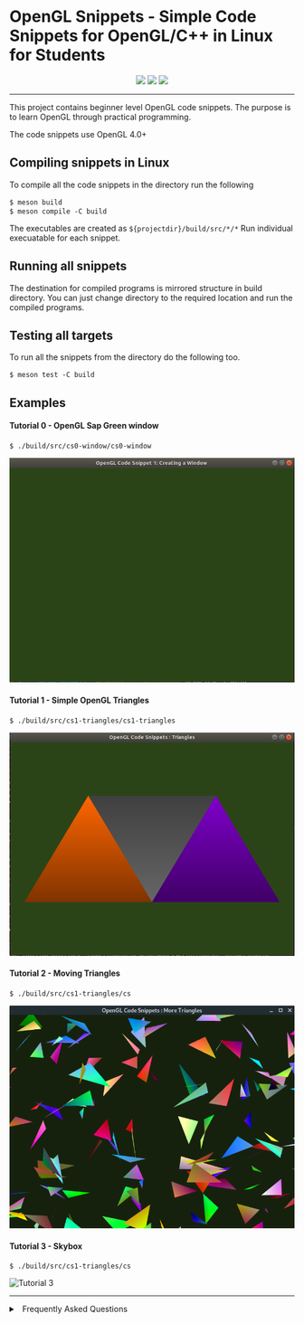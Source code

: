 # OpenGL Snippets - Simple Code Snippets for OpenGL/C++ in Linux for Students

<p align="center">
	<img src="https://img.shields.io/badge/PRs-welcome-brightgreen.svg?style=flat">
	<img src="https://img.shields.io/badge/first--timers--only-friendly-blue.svg">
	<img src="https://travis-ci.org/freeCodeCamp/how-to-contribute-to-open-source.svg?branch=master">
</p>

***

This project contains beginner level OpenGL code snippets. The purpose is to learn OpenGL through
practical programming. 

The code snippets use OpenGL 4.0+

## Compiling snippets in Linux

To compile all the code snippets in the directory run the following

```
$ meson build
$ meson compile -C build
```

The executables are created as ```${projectdir}/build/src/*/*```
Run individual execuatable for each snippet.

## Running all snippets

The destination for compiled programs is mirrored structure in build directory.
You can just change directory to the required location and run the compiled programs.

## Testing all targets

To run all the snippets from the directory do the following too.

```
$ meson test -C build
```



## Examples

#### Tutorial 0 - OpenGL Sap Green window

```
$ ./build/src/cs0-window/cs0-window 
```

![Tutorial 0](imgs/cs0-window.png)



#### Tutorial 1 - Simple OpenGL Triangles

```
$ ./build/src/cs1-triangles/cs1-triangles
```

![Tutorial 1](imgs/cs1-triangles.png)


#### Tutorial 2 - Moving Triangles

```
$ ./build/src/cs1-triangles/cs
```

![Tutorial 2](imgs/cs2-moving.png)

#### Tutorial 3 - Skybox

```
$ ./build/src/cs1-triangles/cs
```

![Tutorial 3](imgs/cs2-skybox.png)


***


<details>
<summary>
<a class="btnfire small stroke"><em class="fas fa-chevron-circle-down"></em>&nbsp;&nbsp;Frequently Asked Questions</a>    
</summary>

<ul>
<li>

[CODE_OF_CONDUCT](CODE_OF_CONDUCT.md)
</li>


</ul>
</details>



